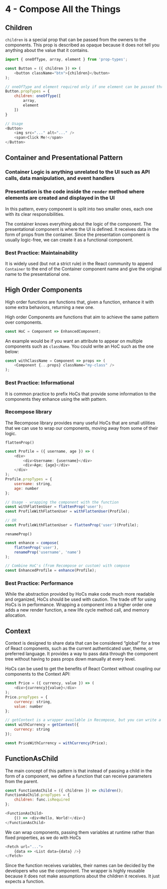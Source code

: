 # 4 - Compose All the Things

## Children

`children` is a special prop that can be passed from the owners to the components.  This prop is described as opaque because it does not tell you anything about the value that it contains.

```javascript
import { oneOfType, array, element } from 'prop-types';

const Button = ({ children }) => (
    <button className="btn">{children}</button>
);

// oneOfType and element required only if one element can be passed through
Button.propTypes = {
    children: oneOfType([
        array,
        element
    ])
}

// Usage
<Button>
    <img src="..." alt="..." />
    <span>Click Me!</span>
</Button>
```

## Container and Presentational Pattern

### Container Logic is anything unrelated to the UI such as API calls, data manipulation, and event handlers

### Presentation is the code inside the `render` method where elements are created and displayed in the UI

In this pattern, every component is split into two smaller ones, each one with its clear responsibilities.

The container knows everything about the logic of the component.  The presentational component is where the UI is defined.  It receives data in the form of props from the container.  Since the presentation component is usually logic-free, we can create it as a functional component.

### Best Practice: Maintainability

It is widely used (but not a strict rule) in the React community to append `Container` to the end of the Container component name and give the original name to the presentational one.  

## High Order Components

High order functions are functions that, given a function, enhance it with some extra behaviors, returning a new one.

High order Components are functions that aim to achieve the same pattern over components.

```javascript
const HoC = Component => EnhancedComponent;
```

An example would be if you want an attribute to appear on multiple components such as `className`.  You could write an HoC such as the one below:

```javascript
const withClassName = Component => props => (
    <Component {...props} className="my-class" />
);
```

### Best Practice: Informational

It is common practice to prefix HoCs that provide some information to the components they enhance using the *with* pattern.

### Recompose library

The Recompose library provides many useful HoCs that are small utilities that we can use to wrap our components, moving away from some of their logic.

`flattenProp()`

```javascript
const Profile = ({ username, age }) => (
    <div>
        <div>Username: {username}</div>
        <div>Age; {age}</div>
    </div>
);
Profile.propTypes = {
    username: string,
    age: number
};

// Usage - wrapping the component with the function
const withFlattenUser = flattenProp('user');
const ProfileWithFlattenUser = withFlattenUser(Profile);

// OR
const ProfileWithFlattenUser = flattenProp('user')(Profile);
```

`renameProp()`

```javascript
const enhance = compose(
    flattenProp('user'),
    renameProp('username', 'name')
);

// Combine HoC's (from Recompose or custom) with compose
const EnhancedProfile = enhance(Profile);
```

### Best Practice: Performance

While the abstraction provided by HoCs make code much more readable and organized, HoCs should be used with caution.  The trade off for using HoCs is in performance.  Wrapping a component into a higher order one adds a new render function, a new life cycle method call, and memory allocation.

## Context

Context is designed to share data that can be considered “global” for a tree of React components, such as the current authenticated user, theme, or preferred language.  It provides a way to pass data through the component tree without having to pass props down manually at every level.

HoCs can be used to get the benefits of React Context without coupling our components to the Context API:

```javascript
const Price = ({ currency, value }) => (
    <div>{currency}{value}</div>
);
Price.propTypes = {
    currency: string,
    value: number
};

// getContext is a wrapper available in Recompose, but you can write a custom wrapper if you want to avoid pulling in the whole library
const withCurrency = getContext({
    currency: string
});

const PriceWithCurrency = withCurrency(Price);
```

## FunctionAsChild

The main concept of this pattern is that instead of passing a child in the form of a component, we define a function that can receive parameters from the parent.

```javascript
const FunctionAsChild = ({ children }) => children();
FunctionAsChild.propTypes = {
    children: func.isRequired
};

<FunctionAsChild>
    {() => <div>Hello, World!</div>}
</FunctionAsChild>
```

We can wrap components, passing them variables at runtime rather than fixed properties, as we do with HoCs

```javascript
<Fetch url="...">
    {data => <List data={data} />}
</Fetch>
```

Since the function receives variables, their names can be decided by the developers who use the component.  The wrapper is highly reusable because it does not make assumptions about the children it receives.  It just expects a function.
